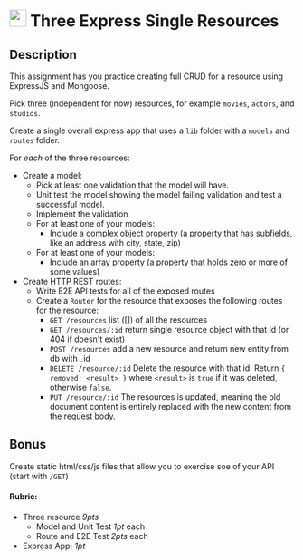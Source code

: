 <img src="https://cloud.githubusercontent.com/assets/478864/22186847/68223ce6-e0b1-11e6-8a62-0e3edc96725e.png" width=30> Three
Express Single Resources
===

## Description

This assignment has you practice creating full CRUD for a resource using ExpressJS and Mongoose.

Pick three (independent for now) resources, for example `movies`, `actors`, and `studios`.

Create a single overall express app that uses a `lib` folder with a `models` and `routes` folder.

For _each_ of the three resources:

* Create a model: 
    * Pick at least one validation that the model will have. 
    * Unit test the model showing the model failing validation and test a successful model.
    * Implement the validation
    * For at least one of your models:
        * Include a complex object property (a property that has subfields, like an address with city, state, zip)
    * For at least one of your models:
        * Include an array property (a property that holds zero or more of some values)
* Create HTTP REST routes:
    * Write E2E API tests for all of the exposed routes
    * Create a `Router` for the resource that exposes the following routes for the resource:
        * `GET /resources` list ([]) of all the resources
        * `GET /resources/:id` return single resource object with that id (or 404 if doesn't exist)
        * `POST /resources` add a new resource and return new entity from db with _id
        * `DELETE /resource/:id` Delete the resource with that id. Return `{ removed: <result> }` where `<result>`
        is `true` if it was deleted, otherwise `false`.
        * `PUT /resource/:id` The resources is updated, meaning the old document content is entirely replaced with the new
        content from the request body. 

## Bonus

Create static html/css/js files that allow you to exercise soe of your API (start with `/GET`)

#### Rubric:

* Three resource *9pts* 
    * Model and Unit Test *1pt* each
    * Route and E2E Test *2pts* each
* Express App: *1pt*
